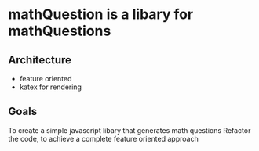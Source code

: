 # mathQuestion is a libary for mathQuestions

## Architecture
- feature oriented
- katex for rendering

## Goals
To create a simple javascript libary that generates math questions
Refactor the code, to achieve a complete feature oriented approach
 